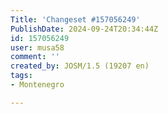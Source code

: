 ```yaml
---
Title: 'Changeset #157056249'
PublishDate: 2024-09-24T20:34:44Z
id: 157056249
user: musa58
comment: ''
created_by: JOSM/1.5 (19207 en)
tags:
- Montenegro

---
```

